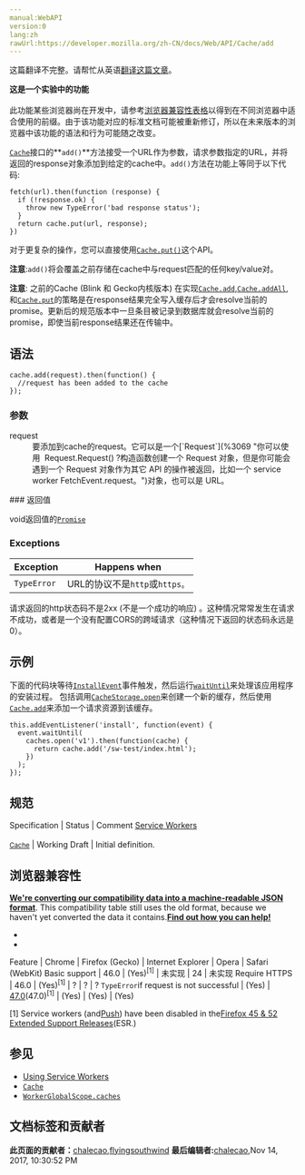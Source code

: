 ```yaml
---
manual:WebAPI
version:0
lang:zh
rawUrl:https://developer.mozilla.org/zh-CN/docs/Web/API/Cache/add
---
```




这篇翻译不完整。请帮忙从英语[翻译这篇文章](%23533 "")。






**这是一个实验中的功能**<br></br>此功能某些浏览器尚在开发中，请参考[浏览器兼容性表格](%23534 "")以得到在不同浏览器中适合使用的前缀。由于该功能对应的标准文档可能被重新修订，所以在未来版本的浏览器中该功能的语法和行为可能随之改变。




[`Cache`](%2602 "Cache 接口提供缓存的 Request / Response 对象对的存储机制，例如作为ServiceWorker 生命周期的一部分。 Cache 接口像 workers 一样, 是暴露在 window 作用域下的。尽管它被定义在 service worker 的标准中,  但是它不必一定要配合 service worker 使用.")接口的**`add()`**方法接受一个URL作为参数，请求参数指定的URL，并将返回的response对象添加到给定的cache中。`add()`方法在功能上等同于以下代码:


```
fetch(url).then(function (response) {
  if (!response.ok) {
    throw new TypeError('bad response status');
  }
  return cache.put(url, response);
})
```


对于更复杂的操作，您可以直接使用[`Cache.put()`](%4689 "此页面仍未被本地化, 期待您的翻译!")这个API。



**注意**:`add()`将会覆盖之前存储在cache中与request匹配的任何key/value对。




**注意**: 之前的Cache (Blink 和 Gecko内核版本) 在实现[`Cache.add`](%4690 "Cache接口的 add()方法接受一个URL作为参数，请求参数指定的URL，并将返回的response对象添加到给定的cache中。 add() 方法在功能上等同于以下代码:"),[`Cache.addAll`](%4691 "Cache 接口的 addAll() 方法接受一个URL数组，检索它们，并将生成的response对象添加到给定的缓存中。 在检索期间创建的request对象成为存储的response操作的key。"), 和[`Cache.put`](%4689 "此页面仍未被本地化, 期待您的翻译!")的策略是在response结果完全写入缓存后才会resolve当前的promise。更新后的规范版本中一旦条目被记录到数据库就会resolve当前的promise，即使当前response结果还在传输中。



## 语法<a name="语法"></a>

```
cache.add(request).then(function() {
  //request has been added to the cache
});
```

### 参数<a name="参数"></a>
<dl><dt id=''>request</dt><dd>要添加到cache的request。它可以是一个[`Request`](%3069 "你可以使用  Request.Request() ?构造函数创建一个 Request 对象，但是你可能会遇到一个 Request 对象作为其它 API 的操作被返回，比如一个 service worker FetchEvent.request。")对象，也可以是 URL。</dd></dl>
### 返回值<a name="返回值"></a>


void返回值的[`Promise`](%4107 "Promise 对象用于表示一个异步操作的最终状态（完成或失败），以及其返回的值。")


### Exceptions<a name="Exceptions"></a>
**Exception** | **Happens when** 
 ---  |  ---  | 
`TypeError` | URL的协议不是`http`或`https。`



请求返回的http状态码不是2xx (不是一个成功的响应) 。这种情况常常发生在请求不成功，或者是一个没有配置CORS的跨域请求（这种情况下返回的状态码永远是0）。 


## 示例<a name="示例"></a>


下面的代码块等待[`InstallEvent`](%2842 "该参数传递到 oninstall 事件处理程序，InstallEvent接口表示一个 ServiceWorker 的 ServiceWorkerGlobalScope 上分派的安装操作。作为 ExtendableEvent 的一个子类，它确保在安装期间不调度诸如 FetchEvent 之类的功能事件。")事件触发，然后运行[`waitUntil`](%4724 "ExtendableEvent.waitUntil() 方法扩展了事件的生命周期。在服务工作线程中，延长事件的寿命从而阻止浏览器在事件中的异步操作完成之前终止服务工作线程。")来处理该应用程序的安装过程。 包括调用[`CacheStorage.open`](%4687 "此页面仍未被本地化, 期待您的翻译!")来创建一个新的缓存，然后使用[`Cache.add`](%4690 "Cache接口的 add()方法接受一个URL作为参数，请求参数指定的URL，并将返回的response对象添加到给定的cache中。 add() 方法在功能上等同于以下代码:")来添加一个请求资源到该缓存。


```
this.addEventListener('install', function(event) {
  event.waitUntil(
    caches.open('v1').then(function(cache) {
      return cache.add('/sw-test/index.html');
    })
  );
});
```

## 规范<a name="规范"></a>
Specification | Status | Comment 
[Service Workers<br></br><small>Cache</small>](%4700 "") | Working Draft | Initial definition. 


## 浏览器兼容性<a name="浏览器兼容性"></a>


**[We&#39;re converting our compatibility data into a machine-readable JSON format](%3344 "")**. This compatibility table still uses the old format, because we haven&#39;t yet converted the data it contains.**[Find out how you can help!](%3392 "")**


* 
* 
Feature | Chrome | Firefox (Gecko) | Internet Explorer | Opera | Safari (WebKit) 
Basic support | 46.0 | (Yes)<sup>[1]</sup> | 未实现 | 24 | 未实现 
Require HTTPS | 46.0 | (Yes)<sup>[1]</sup> | ? | ? | ? 
`TypeError`if request is not successful | (Yes) | [47.0](%16303 "Released on 2016-06-07.")(47.0)<sup>[1]</sup> | (Yes) | (Yes) | (Yes) 






[1] Service workers (and[Push](%4701 "")) have been disabled in the[Firefox 45 &amp; 52 Extended Support Releases](%4702 "")(ESR.)


## 参见<a name="参见"></a>

* [Using Service Workers](%4703 "")
* [`Cache`](%2602 "Cache 接口提供缓存的 Request / Response 对象对的存储机制，例如作为ServiceWorker 生命周期的一部分。 Cache 接口像 workers 一样, 是暴露在 window 作用域下的。尽管它被定义在 service worker 的标准中,  但是它不必一定要配合 service worker 使用.")
* [`WorkerGlobalScope.caches`](%4718 "此页面仍未被本地化, 期待您的翻译!")



## 文档标签和贡献者
**此页面的贡献者：**[chalecao](%23535 ""),[flyingsouthwind](%4711 "")
**最后编辑者:**[chalecao](%23535 ""),<time>Nov 14, 2017, 10:30:52 PM</time>


